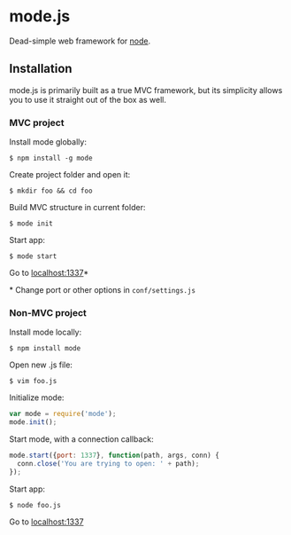 mode.js
===

Dead-simple web framework for [node](http://nodejs.org).

## Installation

mode.js is primarily built as a true MVC framework, but its simplicity allows you to use it straight out of the box as well.

### MVC project

Install mode globally:

    $ npm install -g mode

Create project folder and open it:

    $ mkdir foo && cd foo

Build MVC structure in current folder:

    $ mode init

Start app:

    $ mode start

Go to [localhost:1337](http://localhost:1337)*

\* Change port or other options in `conf/settings.js`

### Non-MVC project

Install mode locally:

    $ npm install mode

Open new .js file:

    $ vim foo.js

Initialize mode:

```js
var mode = require('mode');
mode.init();
```

Start mode, with a connection callback:

```js
mode.start({port: 1337}, function(path, args, conn) {
  conn.close('You are trying to open: ' + path);
});
```

Start app:

    $ node foo.js

Go to [localhost:1337](http://localhost:1337)